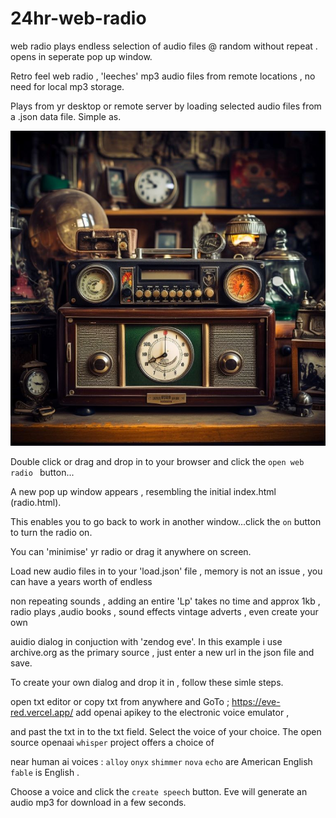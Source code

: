 # 24hr-web-radio
web radio plays endless selection of audio files @ random without repeat . opens in seperate pop up window.

Retro feel web radio , 'leeches' mp3 audio files from remote locations , no need for local mp3 storage.

Plays from yr desktop or remote server by loading selected audio files from a .json data file. Simple as.

![radio](radio.jpg)   

Double click or drag and drop in to your browser and click the ```open web radio ``` button...

A new pop up window appears , resembling the initial index.html (radio.html). 

This enables you to go back to work in another window...click the ```on``` button to turn the radio on.

You can 'minimise' yr radio or drag it anywhere on screen. 

Load new audio files in to your 'load.json' file , memory is not an issue , you can have a years worth of endless

non repeating sounds , adding an entire 'Lp' takes no time and approx 1kb , radio plays ,audio books , sound effects vintage adverts , even create your own

auidio dialog in conjuction with 'zendog eve'. In this example i use archive.org as the primary source , just enter a new url in the json file and save.

To create your own dialog and drop it in , follow these simle steps.

open txt editor or copy txt from anywhere and  GoTo ; https://eve-red.vercel.app/     add openai apikey to the electronic voice emulator ,

and past the txt in to the txt field. Select the voice of your choice. The open source openaai ```whisper``` project offers a choice of

near human ai voices : ```alloy```  ```onyx``` ```shimmer``` ```nova``` ```echo```  are American English ```fable``` is English . 

Choose a voice and click the  ```create speech``` button. Eve will generate an audio mp3 for download in a few seconds.


 

